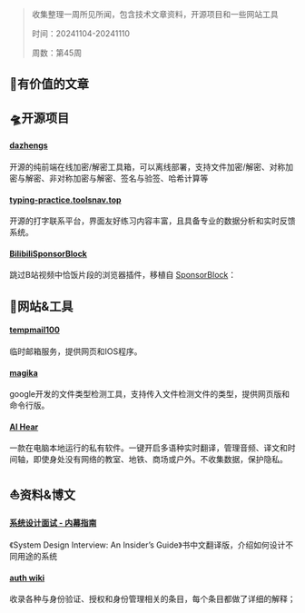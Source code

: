 >收集整理一周所见所闻，包含技术文章资料，开源项目和一些网站工具
>
>时间：20241104-20241110
>
>周数：第45周

## 📜有价值的文章


## 🛸开源项目

#### [dazhengs](https://github.com/dazhengs/tools)
开源的纯前端在线加密/解密工具箱，可以离线部署，支持文件加密/解密、对称加密与解密、非对称加密与解密、签名与验签、哈希计算等

#### [typing-practice.toolsnav.top](https://github.com/wincatcher/typing-practice.toolsnav.top)
开源的打字联系平台，界面友好练习内容丰富，且具备专业的数据分析和实时反馈系统。

#### [BilibiliSponsorBlock](https://github.com/hanydd/BilibiliSponsorBlock)
跳过B站视频中恰饭片段的浏览器插件，移植自 [SponsorBlock](https://github.com/ajayyy/SponsorBlock)：

## 🚀网站&工具
#### [tempmail100](https://tempmail100.com/)
临时邮箱服务，提供网页和IOS程序。

#### [magika](https://google.github.io/magika/)
google开发的文件类型检测工具，支持传入文件检测文件的类型，提供网页版和命令行版。

#### [AI Hear](https://hear.thucydides.net/zh-cn/)
一款在电脑本地运行的私有软件。一键开启多语种实时翻译，管理音频、译文和时间轴，即使身处没有网络的教室、地铁、商场或户外。不收集数据，保护隐私。

## ⛵资料&博文

#### [系统设计面试 - 内幕指南](https://learning-guide.gitbook.io/system-design-interview)
《System Design Interview: An Insider’s Guide》书中文翻译版，介绍如何设计不同用途的系统

#### [auth wiki](https://auth.wiki/)
收录各种与身份验证、授权和身份管理相关的条目，每个条目都做了详细的解释；